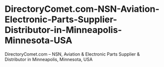 # DirectoryComet.com-NSN-Aviation-Electronic-Parts-Supplier-Distributor-in-Minneapolis-Minnesota-USA
DirectoryComet.com – NSN, Aviation &amp; Electronic Parts Supplier &amp; Distributor in Minneapolis, Minnesota, USA
